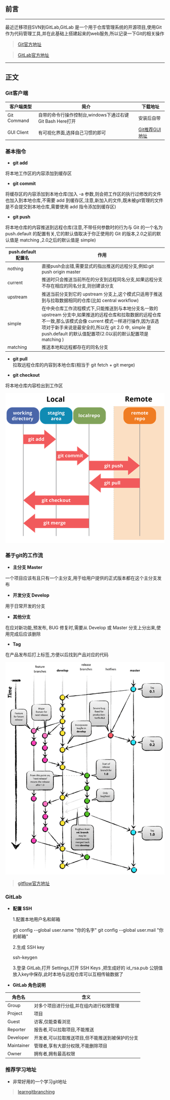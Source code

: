 ## 前言
***
最近迁移项目SVN到GitLab,GitLab 是一个用于仓库管理系统的开源项目,使用Git作为代码管理工具,并在此基础上搭建起来的web服务,所以记录一下Git的相关操作

> [Git官方地址](https://git-scm.com/)

> [GitLab官方地址](https://about.gitlab.com/)

***

## 正文

   ### Git客户端
   
 | 客户端类型 | 简介 | 下载地址 |
 | --------- | --------- | --------- |
 | Git Command | 自带的命令行操作控制台,windows下通过右键Git Bash Here打开 | 安装后自带 |
 | GUI Client | 有可视化界面,选择自己习惯的即可 |  [Git推荐GUI地址](https://git-scm.com/downloads/guis) |
    
   ### 基本指令
   - **git add**
   
   将本地工作区的内容添加到缓存区

   - **git commit**
   
   将缓存区的内容添加到本地仓库(加入 -a 参数,则会把工作区的执行过修改的文件也加入到本地仓库,不需要 add 到缓存区,注意,新加入的文件,既未被git管理的文件是不会提交到本地仓库,需要使用 add 指令添加到缓存区)

   - **git push**
   
   将本地仓库的内容推送到远程仓库(注意,不带任何参数时的行为与 Git 的一个名为 push.default 的配置有关,它的默认值取决于你正使用的 Git 的版本,2.0之前的默认值是 matching ,2.0之后的默认值是 simple)

 | push.default 配置名 | 作用 |
 | --------- | --------- |
 | nothing | 直接push会出错,需要显式的指出推送的远程分支,例如:git push origin master |
 | current | 推送时只会推送当前所在的分支到远程同名分支,如果远程分支不存在相应的同名分支,则创建该分支 |
 | upstream | 推送当前分支到它的 upstream 分支上,这个模式只适用于推送到与拉取数据相同的仓库(比如 central workflow) |
 | simple | 在中央仓库工作流程模式下,只能推送到与本地分支名一致的 upstream 分支中,如果推送的远程仓库和拉取数据的远程仓库不一致,那么该模式会像 current 模式一样进行操作,因为该选项对于新手来说是最安全的,所以在 git 2.0 中, simple 是 push.default 的默认值配置项(2.0以前的默认配置项是 matching ) |
 | matching | 推送本地和远程都存在的同名分支 |

   - **git pull**   
   拉取远程仓库的内容到本地仓库(相当于 git fetch + git merge)

   - **git checkout**
   
   将本地仓库内容检出到工作区
    
   ![流程图](https://github.com/espaja/blog/blob/master/201903/1.png?raw=true)

   ### 基于git的工作流
   
   - **主分支 Master**
   
   一个项目应该有且只有一个主分支,用于给用户提供的正式版本都在这个主分支发布
   
   - **开发分支 Develop**
   
   用于日常开发的分支

   - **其他分支**
   
   在应对新功能,预发布, BUG 修复时,需要从 Develop 或 Master 分支上分出来,使用完成后应该删除

   - **Tag**
   
   在产品发布后打上标签,方便以后找到产品对应的代码

   ![git工作流程图](https://github.com/espaja/blog/blob/master/201903/2.png?raw=true)
   
   > [gitflow官方地址](https://nvie.com/posts/a-successful-git-branching-model/)

   ### GitLab
   
   - **配置 SSH**
   
      1.配置本地用户名和邮箱

        git config --global user.name "你的名字"
        git config --global user.mail "你的邮箱"

      2.生成 SSH key

        ssh-keygen

      3.登录 GitLab,打开 Settings,打开 SSH Keys ,把生成好的 id_rsa.pub 公钥值放入key中保存,此时本地与远程仓库可以互相传输数据了

   - **GitLab 角色说明**
   
 | 角色名 | 含义 | 
 |--------- | --------- |
 | Group | 对多个项目进行分组,并在组内进行权限管理 |
 | Project | 项目 |
 | Guest | 访客,仅能查看浏览 |
 | Reporter | 报告者,可以拉取项目,不能推送 |
 | Developer | 开发者,可以拉取推送项目,但不能推送到被保护的分支 |
 | Maintainer | 管理者,享有大部分权限,不能删除项目 |
 | Owner | 拥有者,拥有最高权限 |


   ### 推荐学习地址
   
   - 非常好用的一个学习git地址 
   > [learngitbranching](https://learngitbranching.js.org/) 